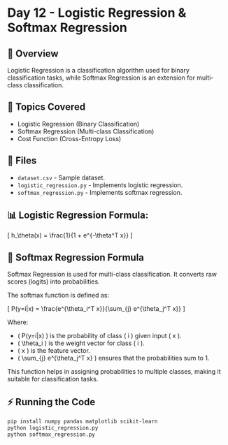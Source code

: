 # Day 12 - Logistic Regression & Softmax Regression

## 📝 Overview
Logistic Regression is a classification algorithm used for binary classification tasks, while Softmax Regression is an extension for multi-class classification.

## 📌 Topics Covered
- Logistic Regression (Binary Classification)
- Softmax Regression (Multi-class Classification)
- Cost Function (Cross-Entropy Loss)

## 📂 Files
- `dataset.csv` - Sample dataset.
- `logistic_regression.py` - Implements logistic regression.
- `softmax_regression.py` - Implements softmax regression.

## 📊 Logistic Regression Formula:
\[
h_\theta(x) = \frac{1}{1 + e^{-\theta^T x}}
\]

## 🔢 Softmax Regression Formula

Softmax Regression is used for multi-class classification. It converts raw scores (logits) into probabilities.

The softmax function is defined as:

\[
P(y=i|x) = \frac{e^{\theta_i^T x}}{\sum_{j} e^{\theta_j^T x}}
\]

Where:
- \( P(y=i|x) \) is the probability of class \( i \) given input \( x \).
- \( \theta_i \) is the weight vector for class \( i \).
- \( x \) is the feature vector.
- \( \sum_{j} e^{\theta_j^T x} \) ensures that the probabilities sum to 1.

This function helps in assigning probabilities to multiple classes, making it suitable for classification tasks.


## ⚡ Running the Code
```bash
pip install numpy pandas matplotlib scikit-learn
python logistic_regression.py
python softmax_regression.py
